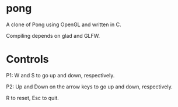 # pong
A clone of Pong using OpenGL and written in C.

Compiling depends on glad and GLFW.

# Controls

P1: W and S to go up and down, respectively.

P2: Up and Down on the arrow keys to go up and down, respectively.

R to reset, Esc to quit.
